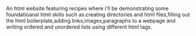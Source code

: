 An html website featuring recipes where i'll be demonstrating some foundatioanal html skills such as:creating directories and html files,filling out the html boilerplate,adding links,images,paragraphs to a webpage and writing ordered and unordered lists using different html tags.

